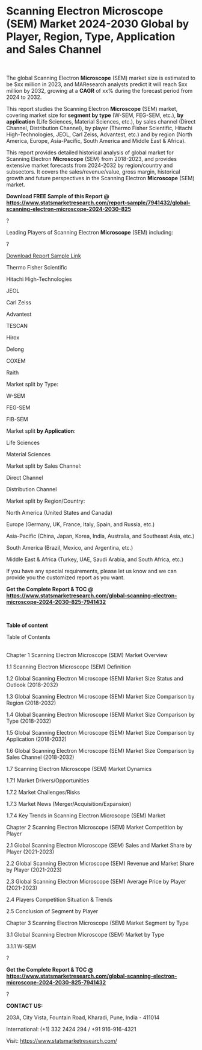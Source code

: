 <h1>Scanning Electron Microscope (SEM) Market 2024-2030 Global by Player, Region, Type, Application and Sales Channel</h1><br/><p>The global Scanning Electron <strong>Microscope</strong> (SEM) market size is estimated to be $xx million in 2023, and MAResearch analysts predict it will reach $xx million by 2032, growing at a <strong>CAGR</strong> of xx% during the forecast period from 2024 to 2032.</p>
 
 
 
 <p>This report studies the Scanning Electron <strong>Microscope</strong> (SEM) market, covering market size for <strong>segment by type</strong> (W-SEM, FEG-SEM, etc.), <strong>by application</strong> (Life Sciences, Material Sciences, etc.), by sales channel (Direct Channel, Distribution Channel), by player (Thermo Fisher Scientific, Hitachi High-Technologies, JEOL, Carl Zeiss, Advantest, etc.) and by region (North America, Europe, Asia-Pacific, South America and Middle East & Africa).</p>
 
 
 
 <p>This report provides detailed historical analysis of global market for Scanning Electron <strong>Microscope</strong> (SEM) from 2018-2023, and provides extensive market forecasts from 2024-2032 by region/country and subsectors. It covers the sales/revenue/value, gross margin, historical growth and future perspectives in the Scanning Electron <strong>Microscope</strong> (SEM) market.</p>
 
 
 
 <div><b>Download FREE Sample of this Report @ <a href="https://www.statsmarketresearch.com/download-free-sample/7941432/global-scanning-electron-microscope-2024-2030-825">https://www.statsmarketresearch.com/report-sample/7941432/global-scanning-electron-microscope-2024-2030-825</a></b></div>
 
 
 
 <p>? </p>
 
 
 
 <p>Leading Players of Scanning Electron <strong>Microscope</strong> (SEM) including:</p>
 
 
 
 <p>? </p>
 
 
 
 <p><a href="https://www.statsmarketresearch.com/download-free-sample/7941432/global-scanning-electron-microscope-2024-2030-825">Download Report Sample Link</a></p>
 
 
 
 <p>Thermo Fisher Scientific</p>
 
 
 
 <p>Hitachi High-Technologies</p>
 
 
 
 <p>JEOL</p>
 
 
 
 <p>Carl Zeiss</p>
 
 
 
 <p>Advantest</p>
 
 
 
 <p>TESCAN</p>
 
 
 
 <p>Hirox</p>
 
 
 
 <p>Delong</p>
 
 
 
 <p>COXEM</p>
 
 
 
 <p>Raith</p>
 
 
 
 <p>Market split by Type:</p>
 
 
 
 <p>W-SEM</p>
 
 
 
 <p>FEG-SEM</p>
 
 
 
 <p>FIB-SEM</p>
 
 
 
 <p>Market split <strong>by Application</strong>:</p>
 
 
 
 <p>Life Sciences</p>
 
 
 
 <p>Material Sciences</p>
 
 
 
 <p>Market split by Sales Channel:</p>
 
 
 
 <p>Direct Channel</p>
 
 
 
 <p>Distribution Channel</p>
 
 
 
 <p>Market split by Region/Country:</p>
 
 
 
 <p>North America (United States and Canada)</p>
 
 
 
 <p>Europe (Germany, UK, France, Italy, Spain, and Russia, etc.)</p>
 
 
 
 <p>Asia-Pacific (China, Japan, Korea, India, Australia, and Southeast Asia, etc.)</p>
 
 
 
 <p>South America (Brazil, Mexico, and Argentina, etc.)</p>
 
 
 
 <p>Middle East & Africa (Turkey, UAE, Saudi Arabia, and South Africa, etc.)</p>
 
 
 
 <p>If you have any special requirements, please let us know and we can provide you the customized report as you want.</p>
 
 
 
 <div><b>Get the Complete Report & TOC @ <a href="https://www.statsmarketresearch.com/global-scanning-electron-microscope-2024-2030-825-7941432">https://www.statsmarketresearch.com/global-scanning-electron-microscope-2024-2030-825-7941432</a></b></div>
 
 
 
 <p><br />
 
 <b>Table of content</b></p>
 
 
 
 <p>Table of Contents<br />
 
 <br />
 
 Chapter 1 Scanning Electron Microscope (SEM) Market Overview<br />
 
 1.1 Scanning Electron Microscope (SEM) Definition<br />
 
 1.2 Global Scanning Electron Microscope (SEM) Market Size Status and Outlook (2018-2032)<br />
 
 1.3 Global Scanning Electron Microscope (SEM) Market Size Comparison by Region (2018-2032)<br />
 
 1.4 Global Scanning Electron Microscope (SEM) Market Size Comparison by Type (2018-2032)<br />
 
 1.5 Global Scanning Electron Microscope (SEM) Market Size Comparison by Application (2018-2032)<br />
 
 1.6 Global Scanning Electron Microscope (SEM) Market Size Comparison by Sales Channel (2018-2032)<br />
 
 1.7 Scanning Electron Microscope (SEM) Market Dynamics<br />
 
 1.7.1 Market Drivers/Opportunities<br />
 
 1.7.2 Market Challenges/Risks<br />
 
 1.7.3 Market News (Merger/Acquisition/Expansion)<br />
 
 1.7.4 Key Trends in Scanning Electron Microscope (SEM) Market<br />
 
 Chapter 2 Scanning Electron Microscope (SEM) Market Competition by Player<br />
 
 2.1 Global Scanning Electron Microscope (SEM) Sales and Market Share by Player (2021-2023)<br />
 
 2.2 Global Scanning Electron Microscope (SEM) Revenue and Market Share by Player (2021-2023)<br />
 
 2.3 Global Scanning Electron Microscope (SEM) Average Price by Player (2021-2023)<br />
 
 2.4 Players Competition Situation & Trends<br />
 
 2.5 Conclusion of Segment by Player<br />
 
 Chapter 3 Scanning Electron Microscope (SEM) Market Segment by Type<br />
 
 3.1 Global Scanning Electron Microscope (SEM) Market by Type<br />
 
 3.1.1 W-SEM<br />
 
 ? </p>
 
 
 
 <div><b>Get the Complete Report & TOC @ <a href="https://www.statsmarketresearch.com/global-scanning-electron-microscope-2024-2030-825-7941432">https://www.statsmarketresearch.com/global-scanning-electron-microscope-2024-2030-825-7941432</a></b></div>
 
 
 
 <p>? </p>
 
 
 
 <p><b>CONTACT US:</b><br />
 
 203A, City Vista, Fountain Road, Kharadi, Pune, India - 411014<br />
 
 International: (+1) 332 2424 294 / +91 916-916-4321<br />
 
 Visit: <a href="https://www.statsmarketresearch.com/">https://www.statsmarketresearch.com/</a></p>